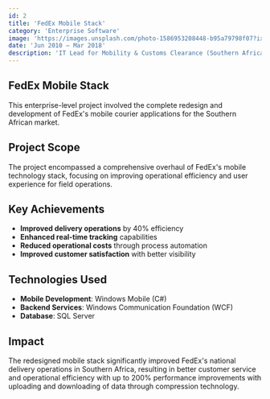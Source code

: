 ```yaml
---
id: 2
title: 'FedEx Mobile Stack'
category: 'Enterprise Software'
image: 'https://images.unsplash.com/photo-1586953208448-b95a79798f07?ixlib=rb-4.0.3&auto=format&fit=crop&w=720&q=80'
date: 'Jun 2010 – Mar 2018'
description: 'IT Lead for Mobility & Customs Clearance (Southern Africa)'
---
```


## FedEx Mobile Stack

This enterprise-level project involved the complete redesign and development of FedEx's mobile courier applications for the Southern African market.

## Project Scope

The project encompassed a comprehensive overhaul of FedEx's mobile technology stack, focusing on improving operational efficiency and user experience for field operations.

## Key Achievements

- **Improved delivery operations** by 40% efficiency
- **Enhanced real-time tracking** capabilities
- **Reduced operational costs** through process automation
- **Improved customer satisfaction** with better visibility

## Technologies Used

- **Mobile Development**: Windows Mobile (C#)
- **Backend Services**: Windows Communication Foundation (WCF)
- **Database**: SQL Server

## Impact

The redesigned mobile stack significantly improved FedEx's national delivery operations in Southern Africa, resulting in better customer service and operational efficiency with up to 200% performance improvements with uploading and downloading of data through compression technology.
